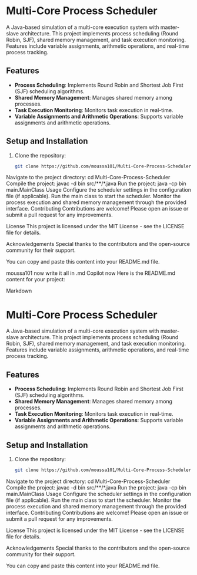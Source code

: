 # Multi-Core Process Scheduler

A Java-based simulation of a multi-core execution system with master-slave architecture. This project implements process scheduling (Round Robin, SJF), shared memory management, and task execution monitoring. Features include variable assignments, arithmetic operations, and real-time process tracking.

## Features

- **Process Scheduling**: Implements Round Robin and Shortest Job First (SJF) scheduling algorithms.
- **Shared Memory Management**: Manages shared memory among processes.
- **Task Execution Monitoring**: Monitors task execution in real-time.
- **Variable Assignments and Arithmetic Operations**: Supports variable assignments and arithmetic operations.

## Setup and Installation

1. Clone the repository:
   ```bash
   git clone https://github.com/moussa101/Multi-Core-Process-Scheduler.git
Navigate to the project directory:
cd Multi-Core-Process-Scheduler
Compile the project:
javac -d bin src/**/*.java
Run the project:
java -cp bin main.MainClass
Usage
Configure the scheduler settings in the configuration file (if applicable).
Run the main class to start the scheduler.
Monitor the process execution and shared memory management through the provided interface.
Contributing
Contributions are welcome! Please open an issue or submit a pull request for any improvements.

License
This project is licensed under the MIT License - see the LICENSE file for details.

Acknowledgements
Special thanks to the contributors and the open-source community for their support.

You can copy and paste this content into your README.md file.

moussa101
now
write it all in .md
Copilot
now
Here is the README.md content for your project:

Markdown
# Multi-Core Process Scheduler

A Java-based simulation of a multi-core execution system with master-slave architecture. This project implements process scheduling (Round Robin, SJF), shared memory management, and task execution monitoring. Features include variable assignments, arithmetic operations, and real-time process tracking.

## Features

- **Process Scheduling**: Implements Round Robin and Shortest Job First (SJF) scheduling algorithms.
- **Shared Memory Management**: Manages shared memory among processes.
- **Task Execution Monitoring**: Monitors task execution in real-time.
- **Variable Assignments and Arithmetic Operations**: Supports variable assignments and arithmetic operations.

## Setup and Installation

1. Clone the repository:
   ```bash
   git clone https://github.com/moussa101/Multi-Core-Process-Scheduler.git
Navigate to the project directory:
cd Multi-Core-Process-Scheduler
Compile the project:
javac -d bin src/**/*.java
Run the project:
java -cp bin main.MainClass
Usage
Configure the scheduler settings in the configuration file (if applicable).
Run the main class to start the scheduler.
Monitor the process execution and shared memory management through the provided interface.
Contributing
Contributions are welcome! Please open an issue or submit a pull request for any improvements.

License
This project is licensed under the MIT License - see the LICENSE file for details.

Acknowledgements
Special thanks to the contributors and the open-source community for their support.

You can copy and paste this content into your README.md file.

